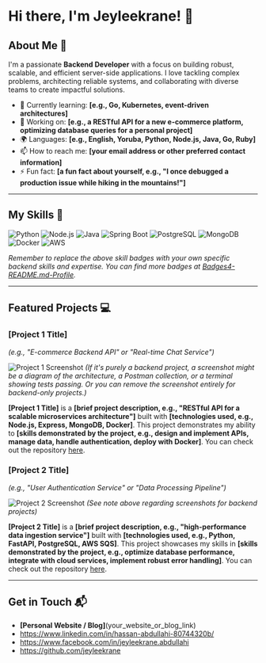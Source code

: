 # Hi there, I'm Jeyleekrane! 👋


## About Me 🚀

I'm a passionate **Backend Developer** with a focus on building robust, scalable, and efficient server-side applications. I love tackling complex problems, architecting reliable systems, and collaborating with diverse teams to create impactful solutions.

- 🌱 Currently learning: **[e.g., Go, Kubernetes, event-driven architectures]**
- 🔭 Working on: **[e.g., a RESTful API for a new e-commerce platform, optimizing database queries for a personal project]**
- 🌍 Languages: **[e.g., English, Yoruba, Python, Node.js, Java, Go, Ruby]**
- 📫 How to reach me: **[your email address or other preferred contact information]**
- ⚡ Fun fact: **[a fun fact about yourself, e.g., "I once debugged a production issue while hiking in the mountains!"]**

---

## My Skills 🧠

![Python](https://img.shields.io/badge/-Python-3776AB?style=flat-square&logo=python&logoColor=white)
![Node.js](https://img.shields.io/badge/-Node.js-339933?style=flat-square&logo=node.js&logoColor=white)
![Java](https://img.shields.io/badge/-Java-007396?style=flat-square&logo=java&logoColor=white)
![Spring Boot](https://img.shields.io/badge/-Spring%20Boot-6DB33F?style=flat-square&logo=spring-boot&logoColor=white)
![PostgreSQL](https://img.shields.io/badge/-PostgreSQL-336791?style=flat-square&logo=postgresql&logoColor=white)
![MongoDB](https://img.shields.io/badge/-MongoDB-47A248?style=flat-square&logo=mongodb&logoColor=white)
![Docker](https://img.shields.io/badge/-Docker-2496ED?style=flat-square&logo=docker&logoColor=white)
![AWS](https://img.shields.io/badge/-AWS-232F3E?style=flat-square&logo=amazon-aws&logoColor=white)

*Remember to replace the above skill badges with your own specific backend skills and expertise. You can find more badges at [Badges4-README.md-Profile](https://github.com/alexandresanlim/Badges4-README.md-Profile).*

---

## Featured Projects 💻

### [Project 1 Title]
*(e.g., "E-commerce Backend API" or "Real-time Chat Service")*

![Project 1 Screenshot](project_1_screenshot_url)
*(If it's purely a backend project, a screenshot might be a diagram of the architecture, a Postman collection, or a terminal showing tests passing. Or you can remove the screenshot entirely for backend-only projects.)*

**[Project 1 Title]** is a **[brief project description, e.g., "RESTful API for a scalable microservices architecture"]** built with **[technologies used, e.g., Node.js, Express, MongoDB, Docker]**. This project demonstrates my ability to **[skills demonstrated by the project, e.g., design and implement APIs, manage data, handle authentication, deploy with Docker]**. You can check out the repository [here](project_1_repository_link).

### [Project 2 Title]
*(e.g., "User Authentication Service" or "Data Processing Pipeline")*

![Project 2 Screenshot](project_2_screenshot_url)
*(See note above regarding screenshots for backend projects)*

**[Project 2 Title]** is a **[brief project description, e.g., "high-performance data ingestion service"]** built with **[technologies used, e.g., Python, FastAPI, PostgreSQL, AWS SQS]**. This project showcases my skills in **[skills demonstrated by the project, e.g., optimize database performance, integrate with cloud services, implement robust error handling]**. You can check out the repository [here](project_2_repository_link).

---

## Get in Touch 📬

- **[Personal Website / Blog]**(your_website_or_blog_link)
- https://www.linkedin.com/in/hassan-abdullahi-80744320b/
- https://www.facebook.com/in/jeyleekrane.abdullahi
- https://github.com/jeyleekrane
